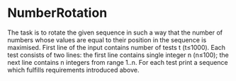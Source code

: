 # NumberRotation
The task is to rotate the given sequence in such a way that the number of numbers whose values are equal to their position in the sequence is maximised. First line of the input contains number of tests t (t≤1000). Each test consists of two lines: the first line contains single integer n (n≤100); the next line contains n integers from range 1..n. For each test print a sequence which fulfills requirements introduced above.
